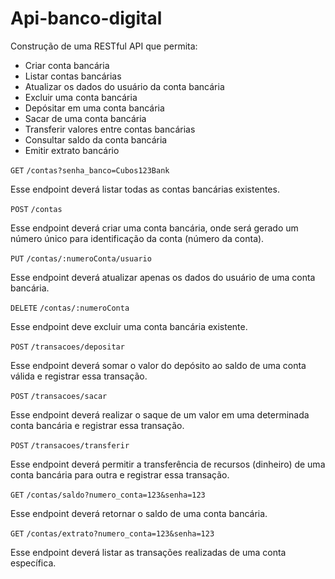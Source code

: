 # Api-banco-digital

Construção de uma RESTful API que permita:

-   Criar conta bancária
-   Listar contas bancárias
-   Atualizar os dados do usuário da conta bancária
-   Excluir uma conta bancária
-   Depósitar em uma conta bancária
-   Sacar de uma conta bancária
-   Transferir valores entre contas bancárias
-   Consultar saldo da conta bancária
-   Emitir extrato bancário

  `GET` `/contas?senha_banco=Cubos123Bank`

Esse endpoint deverá listar todas as contas bancárias existentes.

`POST` `/contas`

Esse endpoint deverá criar uma conta bancária, onde será gerado um número único para identificação da conta (número da conta).

`PUT` `/contas/:numeroConta/usuario`

Esse endpoint deverá atualizar apenas os dados do usuário de uma conta bancária.

`DELETE` `/contas/:numeroConta`

Esse endpoint deve excluir uma conta bancária existente.

`POST` `/transacoes/depositar`

Esse endpoint deverá somar o valor do depósito ao saldo de uma conta válida e registrar essa transação.

`POST` `/transacoes/sacar`

Esse endpoint deverá realizar o saque de um valor em uma determinada conta bancária e registrar essa transação.

`POST` `/transacoes/transferir`

Esse endpoint deverá permitir a transferência de recursos (dinheiro) de uma conta bancária para outra e registrar essa transação.

`GET` `/contas/saldo?numero_conta=123&senha=123`

Esse endpoint deverá retornar o saldo de uma conta bancária.

`GET` `/contas/extrato?numero_conta=123&senha=123`

Esse endpoint deverá listar as transações realizadas de uma conta específica.
